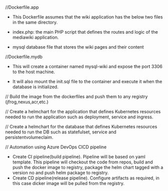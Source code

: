 //Dockerfile.app

* This Dockerfile assumes that the wiki application has the below two files in the same directory.

* index.php: the main PHP script that defines the routes and logic of the mediawiki application.
* mysql database file that stores the wiki pages and their content

//Dockerfile.mydb

* This will create a container named mysql-wiki and expose the port 3306 to the host machine.
  
* It will also mount the init.sql file to the container and execute it when the database is initialized.

// Build the image from the dockerfiles and push them to any registry (jfrog,nexus,acr,etc.)

// Create a helmchart for the application that defines Kubernetes resources needed to run the application such as deployment, service and ingress.

// Create a helmchart for the database that defines Kubernetes resources needed to run the DB such as statefulset, service and persistentvolumeclaim.


// Automation using Azure DevOps CICD pipeline
* Create CI pipeline(build pipeline). Pipeline will be based on yaml template. This pipeline will checkout the code from repos, build and push the docker image to registry, package the helm chart tagged with a version no and push helm package to registry.
* Create CD pipeline(release pipeline). Configure artifacts as required, in this case dicker image will be pulled from the registry.
